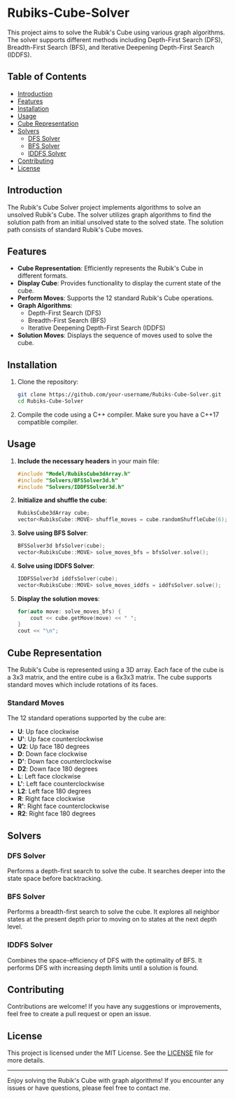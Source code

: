 # Rubiks-Cube-Solver

This project aims to solve the Rubik's Cube using various graph algorithms. The solver supports different methods including Depth-First Search (DFS), Breadth-First Search (BFS), and Iterative Deepening Depth-First Search (IDDFS).

## Table of Contents

- [Introduction](#introduction)
- [Features](#features)
- [Installation](#installation)
- [Usage](#usage)
- [Cube Representation](#cube-representation)
- [Solvers](#solvers)
  - [DFS Solver](#dfs-solver)
  - [BFS Solver](#bfs-solver)
  - [IDDFS Solver](#iddfs-solver)
- [Contributing](#contributing)
- [License](#license)

## Introduction

The Rubik's Cube Solver project implements algorithms to solve an unsolved Rubik's Cube. The solver utilizes graph algorithms to find the solution path from an initial unsolved state to the solved state. The solution path consists of standard Rubik's Cube moves.

## Features

- **Cube Representation**: Efficiently represents the Rubik's Cube in different formats.
- **Display Cube**: Provides functionality to display the current state of the cube.
- **Perform Moves**: Supports the 12 standard Rubik's Cube operations.
- **Graph Algorithms**:
  - Depth-First Search (DFS)
  - Breadth-First Search (BFS)
  - Iterative Deepening Depth-First Search (IDDFS)
- **Solution Moves**: Displays the sequence of moves used to solve the cube.

## Installation

1. Clone the repository:
   ```sh
   git clone https://github.com/your-username/Rubiks-Cube-Solver.git
   cd Rubiks-Cube-Solver
   ```

2. Compile the code using a C++ compiler. Make sure you have a C++17 compatible compiler.

## Usage

1. **Include the necessary headers** in your main file:

   ```cpp
   #include "Model/RubiksCube3dArray.h"
   #include "Solvers/BFSSolver3d.h"
   #include "Solvers/IDDFSSolver3d.h"
   ```

2. **Initialize and shuffle the cube**:

   ```cpp
   RubiksCube3dArray cube;
   vector<RubiksCube::MOVE> shuffle_moves = cube.randomShuffleCube(6);
   ```

3. **Solve using BFS Solver**:

   ```cpp
   BFSSolver3d bfsSolver(cube);
   vector<RubiksCube::MOVE> solve_moves_bfs = bfsSolver.solve();
   ```

4. **Solve using IDDFS Solver**:

   ```cpp
   IDDFSSolver3d iddfsSolver(cube);
   vector<RubiksCube::MOVE> solve_moves_iddfs = iddfsSolver.solve();
   ```

5. **Display the solution moves**:

   ```cpp
   for(auto move: solve_moves_bfs) {
       cout << cube.getMove(move) << " ";
   }
   cout << "\n";
   ```

## Cube Representation

The Rubik's Cube is represented using a 3D array. Each face of the cube is a 3x3 matrix, and the entire cube is a 6x3x3 matrix. The cube supports standard moves which include rotations of its faces.

### Standard Moves

The 12 standard operations supported by the cube are:

- **U**: Up face clockwise
- **U'**: Up face counterclockwise
- **U2**: Up face 180 degrees
- **D**: Down face clockwise
- **D'**: Down face counterclockwise
- **D2**: Down face 180 degrees
- **L**: Left face clockwise
- **L'**: Left face counterclockwise
- **L2**: Left face 180 degrees
- **R**: Right face clockwise
- **R'**: Right face counterclockwise
- **R2**: Right face 180 degrees

## Solvers

### DFS Solver

Performs a depth-first search to solve the cube. It searches deeper into the state space before backtracking.

### BFS Solver

Performs a breadth-first search to solve the cube. It explores all neighbor states at the present depth prior to moving on to states at the next depth level.

### IDDFS Solver

Combines the space-efficiency of DFS with the optimality of BFS. It performs DFS with increasing depth limits until a solution is found.

## Contributing

Contributions are welcome! If you have any suggestions or improvements, feel free to create a pull request or open an issue.

## License

This project is licensed under the MIT License. See the [LICENSE](LICENSE) file for more details.

---

Enjoy solving the Rubik's Cube with graph algorithms! If you encounter any issues or have questions, please feel free to contact me.

